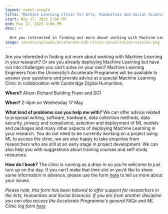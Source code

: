 ```yaml
---
layout: event-single
title: "Machine Learning Clinic for Arts, Humanities and Social Sciences  "
start: May 17, 2023 2:00 PM
end: May 17, 2023 4:00 PM
desc: >-
  
  Are you interested in finding out more about working with Machine Learning in your research? Or are you already deploying Machine Learning but have run into challenges you can’t solve on your own? Machine Learning Engineers from the University’s Accelerate Programme will be available to answer your questions and provide advice at a special Machine Learning Clinic in collaboration with Cambridge Digital Humanities.
image: /assets/uploads/accelerate-cdh-clinic-consultation-session.png
---
```

Are you interested in finding out more about working with Machine Learning in your research? Or are you already deploying Machine Learning but have run into challenges you can’t solve on your own? Machine Learning Engineers from the University’s Accelerate Programme will be available to answer your questions and provide advice at a special Machine Learning Clinic in collaboration with Cambridge Digital Humanities.  

**Where?**
Alison Richard Building Foyer and SG1  

**When?** 
2-4pm on Wednesday 17 May  

**What kind of problems can you help me with?**
We can offer advice related to proposal writing, software, hardware, data collection methods, data security, privacy and compliance, selection and deployment of ML models and packages and many other aspects of deploying Machine Learning in your research. You do not need to be currently working on a project using ML to access the clinic, we are also happy to take enquiries from researchers who are still at an early stage in project development.  We can also help you with suggestions about training courses and self-study resources.  

**How do I book?**
The clinic is running as a drop-in so you’re welcome to just turn up on the day. If you can’t make that time slot or you’d like to share some information in advance, please use the form [here](https://docs.google.com/forms/d/e/1FAIpQLScT0oQ35JTwTzrgTAAoMqchTFyU_17-QGlEY9ft8Reift_Eaw/viewform?usp=sf_link) to tell us more about your issues. 

*Please note, this form has been tailored to offer support for researchers in the Arts, Humanities and Social Sciences. If you are from another discipline you can also access the Accelerate Programme's general FAQs and ML Clinic log form [here](https://acceleratescience.github.io/machine-learning-clinic)*